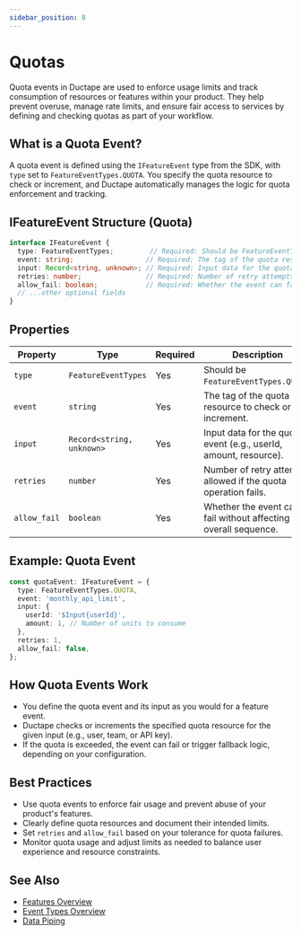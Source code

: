 ```yaml
---
sidebar_position: 8
---
```


# Quotas

Quota events in Ductape are used to enforce usage limits and track consumption of resources or features within your product. They help prevent overuse, manage rate limits, and ensure fair access to services by defining and checking quotas as part of your workflow.

## What is a Quota Event?

A quota event is defined using the `IFeatureEvent` type from the SDK, with `type` set to `FeatureEventTypes.QUOTA`. You specify the quota resource to check or increment, and Ductape automatically manages the logic for quota enforcement and tracking.

## IFeatureEvent Structure (Quota)

```typescript
interface IFeatureEvent {
  type: FeatureEventTypes;         // Required: Should be FeatureEventTypes.QUOTA
  event: string;                  // Required: The tag of the quota resource to use
  input: Record<string, unknown>; // Required: Input data for the quota event (e.g., userId, amount)
  retries: number;                // Required: Number of retry attempts if the quota check fails
  allow_fail: boolean;            // Required: Whether the event can fail without affecting the overall sequence
  // ...other optional fields
}
```

## Properties

| Property     | Type                      | Required | Description                                                                                       |
|--------------|---------------------------|----------|---------------------------------------------------------------------------------------------------|
| `type`       | `FeatureEventTypes`       | Yes      | Should be `FeatureEventTypes.QUOTA`.                                                              |
| `event`      | `string`                  | Yes      | The tag of the quota resource to check or increment.                                              |
| `input`      | `Record<string, unknown>` | Yes      | Input data for the quota event (e.g., userId, amount, resource).                                  |
| `retries`    | `number`                  | Yes      | Number of retry attempts allowed if the quota operation fails.                                     |
| `allow_fail` | `boolean`                 | Yes      | Whether the event can fail without affecting the overall sequence.                                 |

## Example: Quota Event

```typescript
const quotaEvent: IFeatureEvent = {
  type: FeatureEventTypes.QUOTA,
  event: 'monthly_api_limit',
  input: {
    userId: '$Input{userId}',
    amount: 1, // Number of units to consume
  },
  retries: 1,
  allow_fail: false,
};
```

## How Quota Events Work
- You define the quota event and its input as you would for a feature event.
- Ductape checks or increments the specified quota resource for the given input (e.g., user, team, or API key).
- If the quota is exceeded, the event can fail or trigger fallback logic, depending on your configuration.

## Best Practices
- Use quota events to enforce fair usage and prevent abuse of your product's features.
- Clearly define quota resources and document their intended limits.
- Set `retries` and `allow_fail` based on your tolerance for quota failures.
- Monitor quota usage and adjust limits as needed to balance user experience and resource constraints.

## See Also
- [Features Overview](../../../getting-started.md)
- [Event Types Overview](/category/event-types)
- [Data Piping](../data-piping.md) 